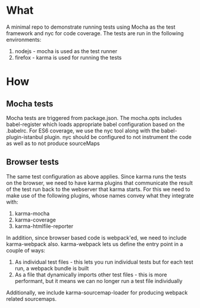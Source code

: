 # What

A minimal repo to demonstrate running tests using Mocha as the test framework and nyc for code coverage.
The tests are run in the following environments:

1. nodejs - mocha is used as the test runner
2. firefox - karma is used for running the tests

# How

## Mocha tests

Mocha tests are triggered from package.json.  The mocha.opts includes babel-register which loads
appropriate babel configuration based on the .babelrc.  For ES6 coverage, we use the nyc tool along with the
babel-plugin-istanbul plugin.  nyc should be configured to not instrument the code as well as to not produce sourceMaps

## Browser tests

The same test configuration as above applies.  Since karma runs the tests on the browser, we need to have karma plugins
that communicate the result of the test run back to the webserver that karma starts.  For this we need to make use of
the following plugins, whose names convey what they integrate with:

1. karma-mocha
2. karma-coverage
3. karma-htmlfile-reporter


In addition, since browser based code is webpack'ed, we need to include karma-webpack also.  karma-webpack lets us
define the entry point in a couple of ways:

1. As individual test files - this lets you run individual tests but for each test run, a webpack bundle is built
2. As a file that dynamically imports other test files - this is more performant, but it means we can no longer run
a test file individually

Additionally, we include karma-sourcemap-loader for producing webpack related sourcemaps.






